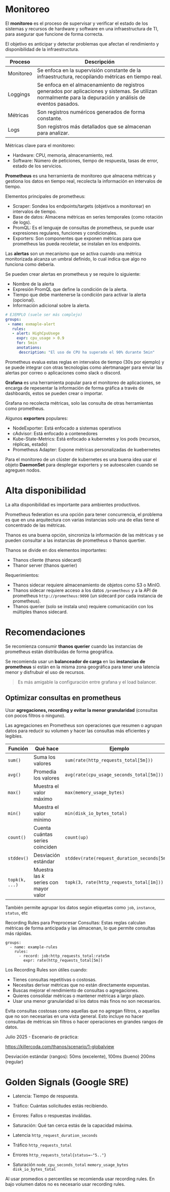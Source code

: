 
# Monitoreo

El **monitoreo** es el proceso de supervisar y verificar el estado de los sistemas y recursos de hardware y software en una infraestructura de TI, para asegurar que funcione de forma correcta.

El objetivo es anticipar y detectar problemas que afectan el rendimiento y disponibilidad de la infraestructura.

| Proceso   | Descripción                                                                                                                                                  |
| --------- | ------------------------------------------------------------------------------------------------------------------------------------------------------------ |
| Monitoreo | Se enfoca en la supervisión constante de la infraestructura, recopilando métricas en tiempo real.                                                            |
| Loggings  | Se enfoca en el almacenamiento de registros generados por aplicaciones y sistemas. Se utilizan normalmente para la depuración y análisis de eventos pasados. |
| Métricas  | Son registros numéricos generados de forma constante.                                                                                                        |
| Logs      | Son registros más detallados que se almacenan para analizar.                                                                                                 |

Métricas clave para el monitoreo:

- Hardware: CPU, memoria, almacenamiento, red.
- Software: Número de peticiones, tiempo de respuesta, tasas de error, estado de los servicios.

**Prometheus** es una herramienta de monitoreo que almacena métricas y gestiona los datos en tiempo real, recolecta la información en intervalos de tiempo.

Elementos principales de prometheus:

- Scraper: Sondea los endpoints/targets (objetivos a monitorear) en intervalos de tiempo. 
- Base de datos: Almacena métricas en series temporales (como rotación de logs).
- PromQL: Es el lenguaje de consultas de prometheus, se puede usar expresiones regulares, funciones y condicionales.
- Exporters: Son componentes que exponen métricas para que prometheus las pueda recoletar, se instalan en los endpoints.

Las **alertas** son un mecanismo que se activa cuando una métrica monitorizada alcanza un umbral definido, lo cual indica que algo no funciona como debería.

Se pueden crear alertas en prometheus y se require lo siguiente:

- Nombre de la alerta
- Expresión PromQL que define la condición de la alerta.
- Tiempo que debe mantenerse la condición para activar la alerta (opcional).
- Información adicional sobre la alerta.

```yaml
# EJEMPLO (suele ser más complejo)
groups:
 - name: exmaple-alert
   rules:
   - alert: HighCpuUsege
     expr: cpu_usage > 0.9
     for: 5min
     anotations:
	  description: "El uso de CPU ha superado el 90% durante 5min"
```

Prometheus evalua estas reglas en intervalos de tiempo (30s por ejemplo) y se puede integrar con otras tecnologías como alertmanager para enviar las alertas por correo o aplicaciones como slack o discord.

**Grafana** es una herramienta popular para el monitoreo de aplicaciones, se encarga de repesentar la información de forma gráfica a través de dashboards, estos se pueden crear o importar.

Grafana no recolecta métricas, solo las consulta de otras herramientas como prometheus.

Algunos **exporters** populares:

- NodeExporter: Está enfocado a sistemas operativos
- cAdvisor: Está enfocado a contenedores
- Kube-State-Metrics: Está enfocado a kubernetes y los pods (recursos, réplicas, estado)
- Prometheus Adapter: Expone métricas personalizadas de kuebernetes

Para el monitoreo de un clúster de kubernetes es una buena idea usar el objeto **DaemonSet** para desplegar exporters y se autoescalen cuando se agreguen nodos.

# Alta disponibilidad

La alta disponibilidad es importante para ambientes productivos.

Prometheus federation es una opción para tener concurrencia, el problema es que en una arquitectura con varias instancias solo una de ellas tiene el concentrado de las métricas.

Thanos es una buena opción, sincroniza la información de las métricas y se pueden consultar a las instancias de prometheus o thanos quertier.

Thanos se divide en dos elementos importantes:

- Thanos cliente (thanos sidecard)
- Thanor server (thanos querier)

Requerimientos:

- Thanos sidecar requiere almacenamiento de objetos como S3 o MinIO.
- Thanos sidecar requiere acceso a los datos `/prometheus` y a la API de prometheus `http://prometheus:9090` (un sidecard por cada instancia de prometheus).
- Thanos querier (solo se instala uno) requiere comunicación con los múltiples thanos sidecard.

# Recomendaciones

Se recomienza consumir **thanos querier** cuando las instancias de prometheus están distribuidas de forma geográfica.

Se recomienda usar un **balanceador de carga** en las **instancias de prometheus** si están en la misma zona geográfica para tener una latencia menor y disfrubuir el uso de recursos.

> Es más amigable la configuración entre grafana y el load balancer.


## Optimizar consultas en prometheus

Usar **agregaciones, recording y evitar la menor granularidad** (consultas con pocos filtros o ninguno).

Las agregaciones en Prometheus son operaciones que resumen o agrupan datos para reducir su volumen y hacer las consultas más eficientes y legibles.

|Función|Qué hace|Ejemplo|
|---|---|---|
|`sum()`|Suma los valores|`sum(rate(http_requests_total[5m]))`|
|`avg()`|Promedia los valores|`avg(rate(cpu_usage_seconds_total[5m]))`|
|`max()`|Muestra el valor máximo|`max(memory_usage_bytes)`|
|`min()`|Muestra el valor mínimo|`min(disk_io_bytes_total)`|
|`count()`|Cuenta cuántas series coinciden|`count(up)`|
|`stddev()`|Desviación estándar|`stddev(rate(request_duration_seconds[5m]))`|
|`topk(k, ...)`|Muestra las _k_ series con mayor valor|`topk(3, rate(http_requests_total[1m]))`
También permite agrupar los datos según etiquetas como `job`, `instance`, `status`, etc

Recording Rules para Preprocesar Consultas: Estas reglas calculan métricas de forma anticipada y las almacenan, lo que permite consultas más rápidas.

```
groups:
  - name: example-rules
    rules:
      - record: job:http_requests_total:rate5m
        expr: rate(http_requests_total[5m])
```

Los Recording Rules son útiles cuando:

- Tienes consultas repetitivas o costosas.
- Necesitas derivar métricas que no están directamente expuestas.
- Buscas mejorar el rendimiento de consultas o agregaciones.
- Quieres consolidar métricas o mantener métricas a largo plazo.
- Usar una menor granularidad si los datos más finos no son necesarios.

Evita consultas costosas como aquellas que no agregan filtros, o aquellas que no son necesarias en una vista general. Esto incluye no hacer consultas de métricas sin filtros o hacer operaciones en grandes rangos de datos.

Julio 2025 - Escenario de práctica:

https://killercoda.com/thanos/scenario/1-globalview

Desviación estándar (rangos): 50ms (excelente), 100ms (bueno) 200ms (regular)

# Golden Signals (Google SRE)

- Latencia: Tiempo de respuesta.
- Tráfico: Cuántas solicitudes estás recibiendo.
- Errores: Fallos o respuestas inválidas.
- Saturación: Qué tan cerca estás de la capacidad máxima.

- Latencia `http_request_duration_seconds`
- Tráfico `http_requests_total`
- Errores `http_requests_total{status=~"5.."}`
- Saturación `node_cpu_seconds_total` `memory_usage_bytes` `disk_io_bytes_total`

Al usar promedios o percentiles se recomienda usar recording rules.
En bajo volumen datos no es necesario usar recording rules.
